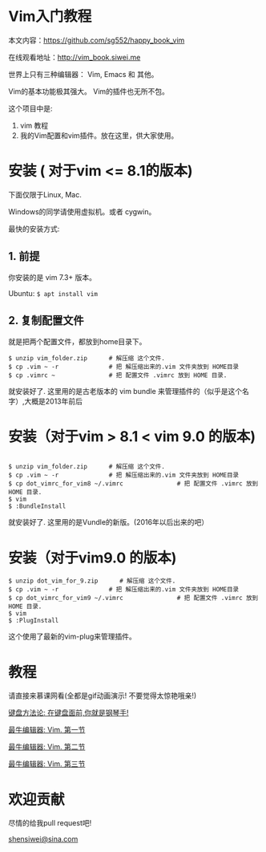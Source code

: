 # Vim入门教程

本文内容：https://github.com/sg552/happy_book_vim

在线观看地址：http://vim_book.siwei.me

世界上只有三种编辑器： Vim, Emacs 和 其他。

Vim的基本功能极其强大。
Vim的插件也无所不包。

这个项目中是:

1. vim 教程
2. 我的Vim配置和vim插件。放在这里，供大家使用。

# 安装 ( 对于vim <= 8.1的版本)

下面仅限于Linux, Mac.

Windows的同学请使用虚拟机。或者 cygwin。

最快的安装方式:

## 1. 前提

你安装的是 vim 7.3+ 版本。

Ubuntu:  `$ apt install vim`

## 2. 复制配置文件

就是把两个配置文件，都放到home目录下。

```
$ unzip vim_folder.zip      # 解压缩 这个文件.
$ cp .vim ~ -r              # 把 解压缩出来的.vim 文件夹放到 HOME目录
$ cp .vimrc ~               # 把 配置文件 .vimrc 放到 HOME 目录.
```

就安装好了. 这里用的是古老版本的 vim bundle 来管理插件的（似乎是这个名字）,大概是2013年前后

# 安装（对于vim > 8.1 < vim 9.0 的版本)

```

$ unzip vim_folder.zip      # 解压缩 这个文件.
$ cp .vim ~ -r              # 把 解压缩出来的.vim 文件夹放到 HOME目录
$ cp dot_vimrc_for_vim8 ~/.vimrc               # 把 配置文件 .vimrc 放到 HOME 目录.
$ vim
$ :BundleInstall
```

就安装好了. 这里用的是Vundle的新版。(2016年以后出来的吧）

# 安装（对于vim9.0 的版本)

```
$ unzip dot_vim_for_9.zip      # 解压缩 这个文件.
$ cp .vim ~ -r              # 把 解压缩出来的.vim 文件夹放到 HOME目录
$ cp dot_vimrc_for_vim9 ~/.vimrc               # 把 配置文件 .vimrc 放到 HOME 目录.
$ vim
$ :PlugInstall
```

这个使用了最新的vim-plug来管理插件。


# 教程

请直接来慕课网看(全都是gif动画演示! 不要觉得太惊艳哦亲!)

[键盘方法论:  在键盘面前,你就是钢琴手!  ](http://www.imooc.com/article/13277)

[最牛编辑器: Vim.  第一节](http://www.imooc.com/article/13269)

[最牛编辑器: Vim.  第二节](http://www.imooc.com/article/13272)

[最牛编辑器: Vim.  第三节](http://www.imooc.com/article/13275)

# 欢迎贡献

尽情的给我pull request吧!

shensiwei@sina.com

